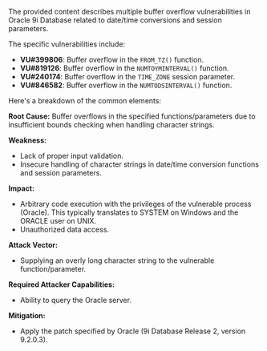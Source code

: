 The provided content describes multiple buffer overflow vulnerabilities in Oracle 9i Database related to date/time conversions and session parameters.

The specific vulnerabilities include:

*   **VU#399806**: Buffer overflow in the `FROM_TZ()` function.
*   **VU#819126**: Buffer overflow in the `NUMTOYMINTERVAL()` function.
*   **VU#240174**: Buffer overflow in the `TIME_ZONE` session parameter.
*   **VU#846582**: Buffer overflow in the `NUMTODSINTERVAL()` function.

Here's a breakdown of the common elements:

**Root Cause:** Buffer overflows in the specified functions/parameters due to insufficient bounds checking when handling character strings.

**Weakness:**

*   Lack of proper input validation.
*   Insecure handling of character strings in date/time conversion functions and session parameters.

**Impact:**

*   Arbitrary code execution with the privileges of the vulnerable process (Oracle). This typically translates to SYSTEM on Windows and the ORACLE user on UNIX.
*   Unauthorized data access.

**Attack Vector:**

*   Supplying an overly long character string to the vulnerable function/parameter.

**Required Attacker Capabilities:**

*   Ability to query the Oracle server.

**Mitigation:**

*   Apply the patch specified by Oracle (9i Database Release 2, version 9.2.0.3).